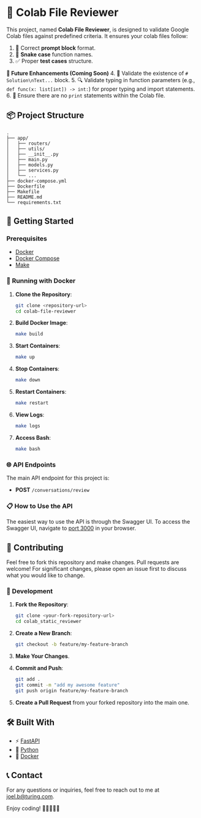 # 📝 Colab File Reviewer

This project, named **Colab File Reviewer**, is designed to validate Google Colab files against predefined criteria. It ensures your colab files follow:

1. 📝 Correct **prompt block** format.
2. 🐍 **Snake case** function names.
3. ✅ Proper **test cases** structure.

**🌟 Future Enhancements (Coming Soon)**
4. 📘 Validate the existence of `# Solution\nText...` block.
5. 🔍 Validate typing in function parameters (e.g., `def func(x: list[int]) -> int:`) for proper typing and import statements.
6. 🚫 Ensure there are no `print` statements within the Colab file.

## 📦 Project Structure
```
.
├── app/
│   ├── routers/
│   ├── utils/
│   ├── __init__.py
│   ├── main.py
│   ├── models.py
│   ├── services.py
│   └── ...
├── docker-compose.yml
├── Dockerfile
├── Makefile
├── README.md
└── requirements.txt
```

## 🚀 Getting Started

### Prerequisites

- [Docker](https://docs.docker.com/get-docker/)
- [Docker Compose](https://docs.docker.com/compose/install/)
- [Make](https://www.gnu.org/software/make/)

### 🐳 Running with Docker

1. **Clone the Repository**:

    ```sh
    git clone <repository-url>
    cd colab-file-reviewer
    ```

2. **Build Docker Image**:

    ```sh
    make build
    ```

3. **Start Containers**:

    ```sh
    make up
    ```

4. **Stop Containers**:

    ```sh
    make down
    ```

5. **Restart Containers**:

    ```sh
    make restart
    ```

6. **View Logs**:

    ```sh
    make logs
    ```

7. **Access Bash**:

    ```sh
    make bash
    ```

### 🌐 API Endpoints

The main API endpoint for this project is:

- **POST** `/conversations/review`

### 📋 How to Use the API

The easiest way to use the API is through the Swagger UI.
To access the Swagger UI, navigate to [port 3000](http://0.0.0.0:3000/docs#/default/review_conversation_conversations_review_post) in your browser.

## 🤝 Contributing

Feel free to fork this repository and make changes. Pull requests are welcome! For significant changes, please open an issue first to discuss what you would like to change.

### 🔧 Development

1. **Fork the Repository**:

    ```sh
    git clone <your-fork-repository-url>
    cd colab_static_reviewer
    ```

2. **Create a New Branch**:

    ```sh
    git checkout -b feature/my-feature-branch
    ```

3. **Make Your Changes**.

4. **Commit and Push**:

    ```sh
    git add .
    git commit -m "add my awesome feature"
    git push origin feature/my-feature-branch
    ```

5. **Create a Pull Request** from your forked repository into the main one.

## 🛠️ Built With

- ⚡️ [FastAPI](https://fastapi.tiangolo.com/)
- 🐍 [Python](https://www.python.org/)
- 🐳 [Docker](https://www.docker.com/)

## 📞 Contact

For any questions or inquiries, feel free to reach out to me at [joel.b@turing.com](mailto:joel.b@turing.com).

Enjoy coding! 🚀👩‍💻👨‍💻
